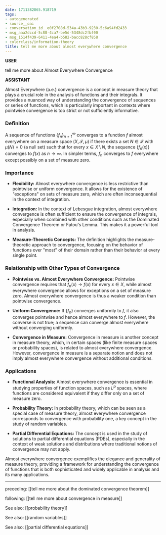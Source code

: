 ```yaml
---
date: 1711382865.918719
tags:
- autogenerated
- source__oai
- conversation_id__e0f2708d-534a-43b3-9230-5c6a94fd2433
- msg_aaa2dccd-5c88-4ca7-be5d-5348dc2fbf00
- msg_1514f439-6411-4ea4-b582-bacc828cf858
- colorclass/information-theory
title: tell me more about almost everywhere convergence
---
```


**USER**

tell me more about Almost Everywhere Convergence


**ASSISTANT**

Almost Everywhere (a.e.) convergence is a concept in measure theory that plays a crucial role in the analysis of functions and their integrals. It provides a nuanced way of understanding the convergence of sequences or series of functions, which is particularly important in contexts where pointwise convergence is too strict or not sufficiently informative.

### Definition

A sequence of functions $\{f_n\}_{n=1}^{\infty}$ converges to a function $f$ almost everywhere on a measure space $(X, \mathcal{F}, \mu)$ if there exists a set $N \in \mathcal{F}$ with $\mu(N) = 0$ (a null set) such that for every $x \in X \setminus N$, the sequence $\{f_n(x)\}$ converges to $f(x)$ as $n \rightarrow \infty$. In simpler terms, $f_n$ converges to $f$ everywhere except possibly on a set of measure zero.

### Importance

- **Flexibility:** Almost everywhere convergence is less restrictive than pointwise or uniform convergence. It allows for the existence of "exceptions" on sets of measure zero, which are often inconsequential in the context of integration.

- **Integration:** In the context of Lebesgue integration, almost everywhere convergence is often sufficient to ensure the convergence of integrals, especially when combined with other conditions such as the Dominated Convergence Theorem or Fatou's Lemma. This makes it a powerful tool in analysis.

- **Measure-Theoretic Concepts:** The definition highlights the measure-theoretic approach to convergence, focusing on the behavior of functions over "most" of their domain rather than their behavior at every single point.

### Relationship with Other Types of Convergence

- **Pointwise vs. Almost Everywhere Convergence:** Pointwise convergence requires that $f_n(x) \rightarrow f(x)$ for every $x \in X$, while almost everywhere convergence allows for exceptions on a set of measure zero. Almost everywhere convergence is thus a weaker condition than pointwise convergence.

- **Uniform Convergence:** If $\{f_n\}$ converges uniformly to $f$, it also converges pointwise and hence almost everywhere to $f$. However, the converse is not true; a sequence can converge almost everywhere without converging uniformly.

- **Convergence in Measure:** Convergence in measure is another concept in measure theory, which, in certain spaces (like finite measure spaces or probability spaces), is related to almost everywhere convergence. However, convergence in measure is a separate notion and does not imply almost everywhere convergence without additional conditions.

### Applications

- **Functional Analysis:** Almost everywhere convergence is essential in studying properties of function spaces, such as $L^p$ spaces, where functions are considered equivalent if they differ only on a set of measure zero.

- **Probability Theory:** In probability theory, which can be seen as a special case of measure theory, almost everywhere convergence corresponds to convergence with probability one, a key concept in the study of random variables.

- **Partial Differential Equations:** The concept is used in the study of solutions to partial differential equations (PDEs), especially in the context of weak solutions and distributions where traditional notions of convergence may not apply.

Almost everywhere convergence exemplifies the elegance and generality of measure theory, providing a framework for understanding the convergence of functions that is both sophisticated and widely applicable in analysis and its many applications.


---

preceding: [[tell me more about the dominated convergence theorem]]  


following: [[tell me more about convergence in measure]]

See also: [[probability theory]]


See also: [[random variables]]


See also: [[partial differential equations]]